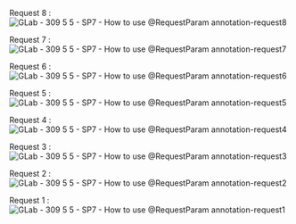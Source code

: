 Request 8 :
![GLab - 309 5 5 - SP7 - How to use @RequestParam annotation-request8](https://github.com/user-attachments/assets/ca57ca3b-ff9c-4c45-b69d-d612194d6490)

Request 7 :
![GLab - 309 5 5 - SP7 - How to use @RequestParam annotation-request7](https://github.com/user-attachments/assets/905cae7d-1cb6-45d6-a63e-830597807fac)

Request 6 :
![GLab - 309 5 5 - SP7 - How to use @RequestParam annotation-request6](https://github.com/user-attachments/assets/1b479135-e54f-40be-a5f9-3fa9e5c5d245)

Request 5 :
![GLab - 309 5 5 - SP7 - How to use @RequestParam annotation-request5](https://github.com/user-attachments/assets/a1b73b19-1849-45b5-9db4-58d16dc3a414)

Request 4 :
![GLab - 309 5 5 - SP7 - How to use @RequestParam annotation-request4](https://github.com/user-attachments/assets/a354d719-50cf-4a24-93e3-f2e341e87dd4)

Request 3 :
![GLab - 309 5 5 - SP7 - How to use @RequestParam annotation-request3](https://github.com/user-attachments/assets/1efcf9c8-48b7-475c-82a6-3fe15f44f4d7)

Request 2 :
![GLab - 309 5 5 - SP7 - How to use @RequestParam annotation-request2](https://github.com/user-attachments/assets/17345d85-6cef-4c36-b8bf-26991d7bca08)

Request 1 :
![GLab - 309 5 5 - SP7 - How to use @RequestParam annotation-request1](https://github.com/user-attachments/assets/ac16597d-c877-45ab-9998-a55861e05cc9)
